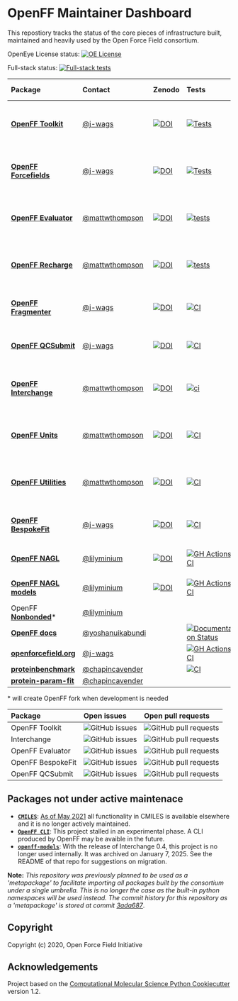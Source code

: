 # OpenFF Maintainer Dashboard

This repostiory tracks the status of the core pieces of infrastructure built, maintained and heavily used by the Open Force Field consortium.

OpenEye License status:
[![OE License](https://github.com/openforcefield/status/actions/workflows/oe_license.yml/badge.svg?branch=main)](https://github.com/openforcefield/status/actions/workflows/oe_license.yml)

Full-stack status:
[![Full-stack tests](https://github.com/openforcefield/status/actions/workflows/full-stack.yaml/badge.svg)](https://github.com/openforcefield/status/actions/workflows/full-stack.yaml)

| Package | Contact | Zenodo | Tests | Documentation | Code quality | Conda build
|:--|:--|:--|:--|:--|:--|:--
| [**OpenFF Toolkit**](https://github.com/openforcefield/openff-toolkit) | [@j-wags] | [![DOI](https://zenodo.org/badge/DOI/10.5281/zenodo.597754.svg)](https://doi.org/10.5281/zenodo.597754) | [![Tests](https://github.com/openforcefield/openff-toolkit/actions/workflows/CI.yml/badge.svg)](https://github.com/openforcefield/openff-toolkit/actions/workflows/CI.yml) | [![Documentation Status](https://readthedocs.org/projects/open-forcefield-toolkit/badge/?version=latest)](https://open-forcefield-toolkit.readthedocs.io/en/latest/?badge=latest) | [![codecov.io](https://codecov.io/github/openforcefield/openff-toolkit/coverage.svg?branch=main)](https://codecov.io/github/openforcefield/openff-toolkit?branch=main) [![pre-commit.ci status](https://results.pre-commit.ci/badge/github/openforcefield/openff-toolkit/main.svg)](https://results.pre-commit.ci/latest/github/openforcefield/openff-toolkit/main) | [![conda-forge](https://img.shields.io/conda/v/conda-forge/openff-toolkit.svg)](https://anaconda.org/conda-forge/openff-toolkit)
| [**OpenFF Forcefields**](https://github.com/openforcefield/openff-forcefields) | [@j-wags] | [![DOI](https://zenodo.org/badge/DOI/10.5281/zenodo.13754116.svg)](https://doi.org/10.5281/zenodo.13754116) | [![Tests](https://github.com/openforcefield/openff-forcefields/actions/workflows/CI.yml/badge.svg)](https://github.com/openforcefield/openff-forcefields/actions/workflows/CI.yml) | | [![codecov.io](https://codecov.io/github/openforcefield/openff-forcefields/coverage.svg?branch=main)](https://codecov.io/github/openforcefield/openff-forcefields?branch=main) [![pre-commit.ci status](https://results.pre-commit.ci/badge/github/openforcefield/openff-forcefields/main.svg)](https://results.pre-commit.ci/latest/github/openforcefield/openff-forcefields/main) | [![conda-forge](https://img.shields.io/conda/v/conda-forge/openff-forcefields.svg)](https://anaconda.org/conda-forge/openff-forcefields)
| [**OpenFF Evaluator**](https://github.com/openforcefield/openff-evaluator) | [@mattwthompson] | [![DOI](https://zenodo.org/badge/DOI/10.5281/zenodo.13322980.svg)](https://doi.org/10.5281/zenodo.13322980) | [![tests](https://github.com/openforcefield/openff-evaluator/actions/workflows/ci.yaml/badge.svg)](https://github.com/openforcefield/openff-evaluator/actions/workflows/ci.yaml) | [![Documentation Status](https://readthedocs.org/projects/openff-evaluator/badge/?version=latest)](https://openff-evaluator.readthedocs.io/en/latest/?badge=latest) | [![codecov.io](https://codecov.io/github/openforcefield/openff-evaluator/coverage.svg?branch=main)](https://codecov.io/github/openforcefield/openff-evaluator?branch=main) [![pre-commit.ci status](https://results.pre-commit.ci/badge/github/openforcefield/openff-evaluator/main.svg)](https://results.pre-commit.ci/latest/github/openforcefield/openff-evaluator/main) | [![conda-forge](https://img.shields.io/conda/v/conda-forge/openff-evaluator.svg)](https://anaconda.org/conda-forge/openff-evaluator)
| [**OpenFF Recharge**](https://github.com/openforcefield/openff-recharge) | [@mattwthompson] | [![DOI](https://zenodo.org/badge/DOI/10.5281/zenodo.10797809.svg)](https://doi.org/10.5281/zenodo.10797809) | [![tests](https://github.com/openforcefield/openff-recharge/actions/workflows/ci.yaml/badge.svg)](https://github.com/openforcefield/openff-recharge/actions/workflows/ci.yaml) | [![Documentation Status](https://readthedocs.org/projects/openff-recharge/badge/?version=stable)](https://docs.openforcefield.org/projects/recharge/en/stable/?badge=stable) | [![codecov.io](https://codecov.io/github/openforcefield/openff-recharge/coverage.svg?branch=main)](https://codecov.io/github/openforcefield/openff-recharge?branch=main) [![pre-commit.ci status](https://results.pre-commit.ci/badge/github/openforcefield/openff-recharge/main.svg)](https://results.pre-commit.ci/latest/github/openforcefield/openff-recharge/main) | [![conda-forge](https://img.shields.io/conda/v/conda-forge/openff-recharge.svg)](https://anaconda.org/conda-forge/openff-recharge)
| [**OpenFF Fragmenter**](https://github.com/openforcefield/fragmenter) | [@j-wags] | [![DOI](https://zenodo.org/badge/DOI/10.5281/zenodo.11491381.svg)](https://doi.org/10.5281/zenodo.11491381) | [![CI](https://github.com/openforcefield/openff-fragmenter/actions/workflows/ci.yaml/badge.svg)](https://github.com/openforcefield/openff-fragmenter/actions/workflows/ci.yaml) | [![Documentation Status](https://readthedocs.org/projects/fragmenter/badge/?version=latest)](https://fragmenter.readthedocs.io/en/latest/?badge=latest) | [![codecov](https://codecov.io/gh/openforcefield/openff-fragmenter/branch/main/graph/badge.svg)](https://codecov.io/gh/openforcefield/fragmenter/branch/main) [![pre-commit.ci status](https://results.pre-commit.ci/badge/github/openforcefield/openff-fragmenter/main.svg)](https://results.pre-commit.ci/latest/github/openforcefield/openff-fragmenter/main) | [![conda-forge](https://img.shields.io/conda/v/conda-forge/openff-fragmenter.svg)](https://anaconda.org/conda-forge/openff-fragmenter)
| [**OpenFF QCSubmit**](https://github.com/openforcefield/openff-qcsubmit) | [@j-wags] | [![DOI](https://zenodo.org/badge/DOI/10.5281/zenodo.13315560.svg)](https://doi.org/10.5281/zenodo.13315560) | [![CI](https://github.com/openforcefield/openff-qcsubmit/actions/workflows/CI.yml/badge.svg)](https://github.com/openforcefield/openff-qcsubmit/actions/workflows/CI.yml) | [![Documentation Status](https://readthedocs.org/projects/openff-qcsubmit/badge/?version=latest)](https://openff-qcsubmit.readthedocs.io/en/latest/?badge=latest) | [![codecov](https://codecov.io/gh/openforcefield/openff-qcsubmit/branch/main/graph/badge.svg)](https://codecov.io/gh/openforcefield/openff-qcsubmit/branch/main) [![pre-commit.ci status](https://results.pre-commit.ci/badge/github/openforcefield/openff-qcsubmit/main.svg)](https://results.pre-commit.ci/latest/github/openforcefield/openff-qcsubmit/main) | [![conda-forge](https://img.shields.io/conda/v/conda-forge/openff-qcsubmit.svg)](https://anaconda.org/conda-forge/openff-qcsubmit)
| [**OpenFF Interchange**](https://github.com/openforcefield/openff-interchange) | [@mattwthompson] | [![DOI](https://zenodo.org/badge/DOI/10.5281/zenodo.13381538.svg)](https://doi.org/10.5281/zenodo.13381538) | [![ci](https://github.com/openforcefield/openff-interchange/actions/workflows/ci.yaml/badge.svg)](https://github.com/openforcefield/openff-interchange/actions/workflows/ci.yaml) | [![Documentation Status](https://readthedocs.org/projects/openff-interchange/badge/?version=latest)](https://openff-interchange.readthedocs.io/en/latest/?badge=latest) | [![codecov.io](https://codecov.io/github/openforcefield/openff-interchange/coverage.svg?branch=main)](https://codecov.io/github/openforcefield/openff-interchange?branch=main) [![pre-commit.ci status](https://results.pre-commit.ci/badge/github/openforcefield/openff-interchange/main.svg)](https://results.pre-commit.ci/latest/github/openforcefield/openff-interchange/main) | [![conda-forge](https://img.shields.io/conda/v/conda-forge/openff-interchange.svg)](https://anaconda.org/conda-forge/openff-interchange) |
| [**OpenFF Units**](https://github.com/openforcefield/openff-units) | [@mattwthompson] | [![DOI](https://zenodo.org/badge/DOI/10.5281/zenodo.10870097.svg)](https://doi.org/10.5281/zenodo.10870097) | [![CI](https://github.com/openforcefield/openff-units/actions/workflows/ci.yaml/badge.svg)](https://github.com/openforcefield/openff-units/actions/workflows/ci.yaml) | [![Documentation Status](https://readthedocs.org/projects/openff-units/badge/?version=latest)](https://openff-units.readthedocs.io/en/latest/?badge=latest) | [![codecov.io](https://codecov.io/github/openforcefield/openff-units/coverage.svg?branch=main)](https://codecov.io/github/openforcefield/openff-units?branch=main) [![pre-commit.ci status](https://results.pre-commit.ci/badge/github/openforcefield/openff-units/main.svg)](https://results.pre-commit.ci/latest/github/openforcefield/openff-units/main) | [![conda-forge](https://img.shields.io/conda/v/conda-forge/openff-units.svg)](https://anaconda.org/conda-forge/openff-units)
| [**OpenFF Utilities**](https://github.com/openforcefield/openff-utilities) | [@mattwthompson] | [![DOI](https://zenodo.org/badge/DOI/10.5281/zenodo.10384990.svg)](https://doi.org/10.5281/zenodo.10384990) | [![CI](https://github.com/openforcefield/openff-utilities/actions/workflows/ci.yaml/badge.svg)](https://github.com/openforcefield/openff-utilities/actions/workflows/ci.yaml) | | [![codecov.io](https://codecov.io/github/openforcefield/openff-utilities/coverage.svg?branch=main)](https://codecov.io/github/openforcefield/openff-utilities?branch=main) [![pre-commit.ci status](https://results.pre-commit.ci/badge/github/openforcefield/openff-utilities/main.svg)](https://results.pre-commit.ci/latest/github/openforcefield/openff-utilities/main) | [![conda-forge](https://img.shields.io/conda/v/conda-forge/openff-utilities.svg)](https://anaconda.org/conda-forge/openff-utilities)
| [**OpenFF BespokeFit**](https://github.com/openforcefield/openff-bespokefit) | [@j-wags] | [![DOI](https://zenodo.org/badge/DOI/10.5281/zenodo.10888172.svg)](https://doi.org/10.5281/zenodo.10888172) | [![CI](https://github.com/openforcefield/openff-bespokefit/actions/workflows/CI.yaml/badge.svg)](https://github.com/openforcefield/openff-bespokefit/actions/workflows/CI.yaml) | [![Documentation Status](https://readthedocs.org/projects/openff-bespokefit/badge/?version=stable)](https://docs.openforcefield.org/projects/bespokefit/en/stable/?badge=stable) | [![codecov](https://codecov.io/gh/openforcefield/openff-bespokefit/branch/main/graph/badge.svg)](https://codecov.io/gh/openforcefield/openff-bespokefit/branch/main) [![pre-commit.ci status](https://results.pre-commit.ci/badge/github/openforcefield/openff-bespokefit/main.svg)](https://results.pre-commit.ci/latest/github/openforcefield/openff-bespokefit/main) | [![conda-forge](https://img.shields.io/conda/v/conda-forge/openff-bespokefit.svg)](https://anaconda.org/conda-forge/openff-bespokefit)
| [**OpenFF NAGL**](https://github.com/openforcefield/openff-nagl) | [@lilyminium] | [![DOI](https://zenodo.org/badge/DOI/10.5281/zenodo.12792526.svg)](https://doi.org/10.5281/zenodo.12792526) | [![GH Actions CI](https://github.com/openforcefield/openff-nagl/actions/workflows/gh-ci.yaml/badge.svg)](https://github.com/openforcefield/openff-nagl/actions/workflows/gh-ci.yaml) | [![Documentation Status](https://readthedocs.org/projects/openff-nagl/badge/?version=stable)](https://docs.openforcefield.org/projects/nagl/en/stable/?badge=stable) | [![codecov](https://codecov.io/gh/openforcefield/openff-nagl/branch/main/graph/badge.svg)](https://codecov.io/gh/openforcefield/openff-nagl/branch/main) | [![conda-forge](https://img.shields.io/conda/v/conda-forge/openff-nagl.svg)](https://anaconda.org/conda-forge/openff-nagl)
| [**OpenFF NAGL models**](https://github.com/openforcefield/openff-nagl-models) | [@lilyminium] | [![DOI](https://zenodo.org/badge/DOI/10.5281/zenodo.13119685.svg)](https://doi.org/10.5281/zenodo.13119685) | [![GH Actions CI](https://github.com/openforcefield/openff-nagl-models/actions/workflows/CI.yml/badge.svg)](https://github.com/openforcefield/openff-nagl-models/actions/workflows/CI.yaml) | | | [![conda-forge](https://img.shields.io/conda/v/conda-forge/openff-nagl-models.svg)](https://anaconda.org/conda-forge/openff-nagl-models)
| OpenFF [**Nonbonded**](https://github.com/SimonBoothroyd/nonbonded)\* | [@lilyminium]
| [**OpenFF docs**](https://github.com/openforcefield/openff-docs) | [@yoshanuikabundi] | | [![Documentation Status](https://readthedocs.org/projects/openff-docs/badge/?version=latest)](https://docs.openforcefield.org/en/latest/?badge=latest)
| [**openforcefield.org**](https://github.com/openforcefield/openforcefield.org/) | [@j-wags] | | [![GH Actions CI](https://github.com/openforcefield/openforcefield.org/actions/workflows/hugo.yml/badge.svg)](https://github.com/openforcefield/openforcefield.org/actions/workflows/hugo.yml) | | | | 
| [**proteinbenchmark**](https://github.com/openforcefield/proteinbenchmark) | [@chapincavender] | | [![CI](https://github.com/openforcefield/proteinbenchmark/actions/workflows/CI.yaml/badge.svg)](https://github.com/openforcefield/proteinbenchmark/actions/workflows/CI.yaml) | | [![codecov](https://codecov.io/gh/chapincavender/proteinbenchmark/branch/main/graph/badge.svg)](https://codecov.io/gh/chapincavender/proteinbenchmark/branch/main)
| [**protein-param-fit**](https://github.com/openforcefield/protein-param-fit) | [@chapincavender]

\* will create OpenFF fork when development is needed

| Package | Open issues | Open pull requests |
|:--|:--|:--|
| OpenFF Toolkit | ![GitHub issues](https://img.shields.io/github/issues/openforcefield/openff-toolkit) | ![GitHub pull requests](https://img.shields.io/github/issues-pr/openforcefield/openff-toolkit) |
| Interchange | ![GitHub issues](https://img.shields.io/github/issues/openforcefield/openff-interchange) | ![GitHub pull requests](https://img.shields.io/github/issues-pr/openforcefield/openff-interchange) |
| OpenFF Evaluator | ![GitHub issues](https://img.shields.io/github/issues/openforcefield/openff-evaluator) | ![GitHub pull requests](https://img.shields.io/github/issues-pr/openforcefield/openff-evaluator) |
| OpenFF BespokeFit | ![GitHub issues](https://img.shields.io/github/issues/openforcefield/openff-bespokefit) | ![GitHub pull requests](https://img.shields.io/github/issues-pr/openforcefield/openff-bespokefit) |
| OpenFF QCSubmit | ![GitHub issues](https://img.shields.io/github/issues/openforcefield/openff-qcsubmit) | ![GitHub pull requests](https://img.shields.io/github/issues-pr/openforcefield/openff-qcsubmit) |

[@j-wags]: https://github.com/j-wags
[@mattwthompson]: https://github.com/mattwthompson
[@lilyminium]: https://github.com/lilyminium
[@Yoshanuikabundi]: https://github.com/Yoshanuikabundi
[@chapincavender]: https://github.com/chapincavender
[@jthorton]: https://github.com/jthorton

## Packages not under active maintenace

* [**`CMILES`**](https://github.com/openforcefield/cmiles): [As of May 2021](https://github.com/openforcefield/cmiles/tree/9befbd02c93525f90c2f4af12e951d90cb9618b1#cmiles-is-no-longer-actively-maintained) all functionality in CMILES is available elsewhere and it is no longer actively maintained.
* [**`OpenFF CLI`**](https://github.com/openforcefield/openff-cli): This project stalled in an experimental phase. A CLI produced by OpenFF may be avaible in the future.
* [**`openff-models`**](https://github.com/openforcefield/openff-models): With the release of Interchange 0.4, this project is no longer used internally. It was archived on January 7, 2025. See the README of that repo for suggestions on migration.

**Note:** *This repository was previously planned to be used as a 'metapackage' to facilitate importing all packages built by the consortium under a single umbrella. This is no longer the case as the built-in python namespaces will be used instead. The commit history for this repository as a 'metapackage' is stored at commit [3ada687](3ada68743104d49f7ee03c933fde6af3ce78d972)*.

## Copyright

Copyright (c) 2020, Open Force Field Initiative

## Acknowledgements

Project based on the
[Computational Molecular Science Python Cookiecutter](https://github.com/molssi/cookiecutter-cms) version 1.2.
